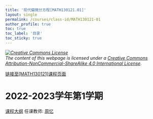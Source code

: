 ```yaml
---
title: '现代偏微分方程[MATH130121.01]'
layout: single
permalink: /courses/class-id/MATH130121-01
author_profile: true
toc: true
toc_label: '目录'
toc_sticky: true
---
```



<div class='notice--warning'>
	<p><i><a rel='license' href='http://creativecommons.org/licenses/by-nc-sa/4.0/'><img alt='Creative Commons License' style='border-width:0' src='https://i.creativecommons.org/l/by-nc-sa/4.0/88x31.png' /></a><br /> The content of this webpage is licensed under a <a rel='license' href='http://creativecommons.org/licenses/by-nc-sa/4.0/'>Creative Commons Attribution-NonCommercial-ShareAlike 4.0 International License</a>.</i></p>
</div>

<a href='https://fdu-math.github.io/courses/MATH130121'>链接至[MATH130121]课程页面</a>

# 2022-2023学年第1学期
<a href='https://fdu-math.github.io/courses/syllabus/MATH130121.01-2022-2023-1 (Encrypted).pdf'>课程大纲</a>
任课教师: <a href='https://fdu-math.github.io/teachers/周忆'>周忆</a>
